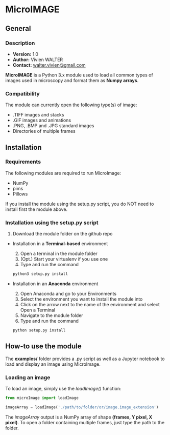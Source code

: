 # MicroIMAGE

## General

### Description

- **Version:** 1.0
- **Author:** Vivien WALTER
- **Contact:** walter.vivien@gmail.com

**MicroIMAGE** is a Python 3.x module used to load all common types of images used in microscopy and format them as **Numpy arrays**.

### Compatibility

The module can currently open the following type(s) of image:
- .TIFF images and stacks
- .GIF images and animations
- .PNG, .BMP and .JPG standard images
- Directories of multiple frames

## Installation

### Requirements

The following modules are required to run MicroImage:

- NumPy
- pims
- Pillows

If you install the module using the setup.py script, you do NOT need to install first the module above.

### Installation using the setup.py script

1. Download the module folder on the github repo

- Installation in a **Terminal-based** environment

  2. Open a terminal in the module folder
  3. (Opt.) Start your virtualenv if you use one
  4. Type and run the command
    ```bash
  python3 setup.py install
  ```

- Installation in an **Anaconda** environment

  2. Open Anaconda and go to your Environments
  3. Select the environment you want to install the module into
  4. Click on the arrow next to the name of the environment and select Open a Terminal
  5. Navigate to the module folder
  6. Type and run the command
    ```bash
  python setup.py install
  ```

## How-to use the module

The **examples/** folder provides a .py script as well as a Jupyter notebook to load and display an image using MicroImage.

### Loading an image

To load an image, simply use the *loadImage()* function:

```python
from microImage import loadImage

imageArray = loadImage('./path/to/folder/or/image.image_extension')
```

The *imageArray* output is a NumPy array of shape **(frames, Y pixel, X pixel)**.
To open a folder containing multiple frames, just type the path to the folder.

